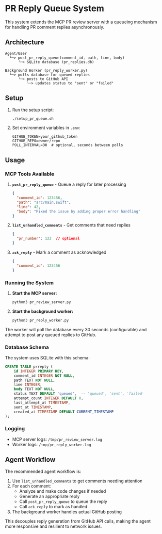 # PR Reply Queue System

This system extends the MCP PR review server with a queueing mechanism for handling PR comment replies asynchronously.

## Architecture

```
Agent/User
  └─> post_pr_reply_queue(comment_id, path, line, body)
      └─> SQLite database (pr_replies.db)

Background Worker (pr_reply_worker.py)
  └─> polls database for queued replies
      └─> posts to GitHub API
          └─> updates status to "sent" or "failed"
```

## Setup

1. Run the setup script:
   ```bash
   ./setup_pr_queue.sh
   ```

2. Set environment variables in `.env`:
   ```
   GITHUB_TOKEN=your_github_token
   GITHUB_REPO=owner/repo
   POLL_INTERVAL=30  # optional, seconds between polls
   ```

## Usage

### MCP Tools Available

1. **`post_pr_reply_queue`** - Queue a reply for later processing
   ```json
   {
     "comment_id": 123456,
     "path": "src/main.swift", 
     "line": 42,
     "body": "Fixed the issue by adding proper error handling"
   }
   ```

2. **`list_unhandled_comments`** - Get comments that need replies
   ```json
   {
     "pr_number": 123  // optional
   }
   ```

3. **`ack_reply`** - Mark a comment as acknowledged
   ```json
   {
     "comment_id": 123456
   }
   ```

### Running the System

1. **Start the MCP server:**
   ```bash
   python3 pr_review_server.py
   ```

2. **Start the background worker:**
   ```bash
   python3 pr_reply_worker.py
   ```

The worker will poll the database every 30 seconds (configurable) and attempt to post any queued replies to GitHub.

### Database Schema

The system uses SQLite with this schema:

```sql
CREATE TABLE prreply (
    id INTEGER PRIMARY KEY,
    comment_id INTEGER NOT NULL,
    path TEXT NOT NULL,
    line INTEGER,
    body TEXT NOT NULL,
    status TEXT DEFAULT 'queued',  -- 'queued', 'sent', 'failed'
    attempt_count INTEGER DEFAULT 0,
    last_attempt_at TIMESTAMP,
    sent_at TIMESTAMP,
    created_at TIMESTAMP DEFAULT CURRENT_TIMESTAMP
);
```

### Logging

- MCP server logs: `/tmp/pr_review_server.log`
- Worker logs: `/tmp/pr_reply_worker.log`

## Agent Workflow

The recommended agent workflow is:

1. Use `list_unhandled_comments` to get comments needing attention
2. For each comment:
   - Analyze and make code changes if needed
   - Generate an appropriate reply
   - Call `post_pr_reply_queue` to queue the reply
   - Call `ack_reply` to mark as handled
3. The background worker handles actual GitHub posting

This decouples reply generation from GitHub API calls, making the agent more responsive and resilient to network issues.
